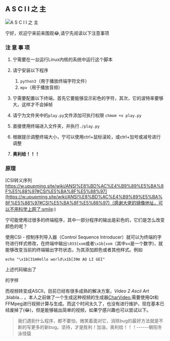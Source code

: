 ## A S C I I 之 主

![A S C I I 之 主](https://github.com/ZzqiZQute/lord_of_ascii/blob/master/lord_of_terminal.gif)

宁好，欢迎宁来前来围观:joy:,请宁先阅读以下注意事项

### 注 意 事 项

1. 宁需要在一台运行Linux内核的系统中运行这个脚本
2. 请宁安装以下程序

    1. `python3`（用于播放终端字符文件）
    2. `mpv`（用于播放音频）
3. 宁需要配置以下终端，首先它要能够显示彩色的字符，其次，它的波特率要够大，这样才不会掉帧
4. 请宁为文件夹中的`play.py`文件添加可执行权限 `chmom +x play.py`
5. 直接使用终端进入文件夹，并执行`./play.py`
6. 根据提示调整终端大小，宁可以使用ctrl+鼠标滚轮，或ctrl+加号或减号进行调整
7. __奥利给！！！__

### 原理

[CSI转义序列 https://w.upupming.site/wiki/ANSI%E8%BD%AC%E4%B9%89%E5%BA%8F%E5%88%97#CSI%E5%BA%8F%E5%88%97](https://w.upupming.site/wiki/ANSI%E8%BD%AC%E4%B9%89%E5%BA%8F%E5%88%97#CSI%E5%BA%8F%E5%88%97)（感谢大佬的镜像地址，可以不用科学上网了:smile:)

宁可能使用过很多的终端程序，其中一部分程序的输出是彩色的，它们是怎么改变颜色的呢？

使用CSI - 控制序列导入器（Control Sequence Introducer）就可以为终端的字符进行样式修改，在终端中输出`\033[xxm`或者`\x1b[xxm`（其中`xx`是一个数字)，就能够改变当前的终端输出字符状态，为其添加颜色或者其他样式。例如
```shell
echo "\x1b[31mHello world\x1b[39m AO LI GEI"
```
上述代码输出了

[](https://github.com/ZzqiZQute/lord_of_ascii/blob/master/helloworldaoligei.png)
 

的字样

而视频转变成ASCII，目前已经有很多成熟的解决方案，_Video 2 Ascii Art_ ,blabla... 。本人之前做了一个生成这种视频的生成器[CharVideo](https://github.com/ZzqiZQute/CharVideoCharVideo),需要使用Qt和FFMpeg进行视频计算与生成。而这个时间太久了，也没有进行维护，现在基本已经废掉了(:joy:)，但是能够输出简单的视频，如果宁感兴趣也可以尝试以下。

<blockquote>
    我们遇到什么程序，都不要怕，微笑着面对它，消除bug的最好方法就是不断的写更多的新bug。坚持，才是胜利！加油，奥利给！！！------朝阳冬泳怪猿
<blockquote>
